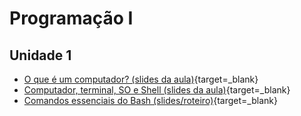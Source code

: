 # Programação I

## Unidade 1

- [O que é um computador? (slides da aula)](0-o-que-eh-um-computador){target=_blank}
- [Computador, terminal, SO e Shell (slides da aula)](0-computador-terminal-so-e-shell){target=_blank}
- [Comandos essenciais do Bash (slides/roteiro)](0-comandos-essenciais-do-bash){target=_blank}
